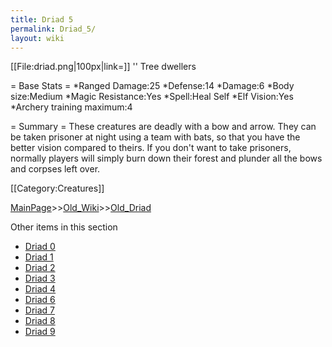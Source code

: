 ```yaml
---
title: Driad 5
permalink: Driad_5/
layout: wiki
---
```

[[File:driad.png|100px|link=]] '' Tree dwellers

= Base Stats =
*Ranged Damage:25
*Defense:14
*Damage:6
*Body size:Medium
*Magic Resistance:Yes
*Spell:Heal Self
*Elf Vision:Yes
*Archery training maximum:4

= Summary =
These creatures are deadly with a bow and arrow. They can be taken prisoner at night using a team with bats, so that you have the better vision compared to theirs. If you don't want to take prisoners, normally players will simply burn down their forest and plunder all the bows and corpses left over.

[[Category:Creatures]]

[MainPage](/keeperrl_wiki/ "wikilink")>>[Old_Wiki](/keeperrl_wiki/Old_Wiki "wikilink")>>[Old_Driad](/keeperrl_wiki/Old_Driad "wikilink")

Other items in this section
-    [Driad 0](/keeperrl_wiki/Driad_0 "wikilink")
-    [Driad 1](/keeperrl_wiki/Driad_1 "wikilink")
-    [Driad 2](/keeperrl_wiki/Driad_2 "wikilink")
-    [Driad 3](/keeperrl_wiki/Driad_3 "wikilink")
-    [Driad 4](/keeperrl_wiki/Driad_4 "wikilink")
-    [Driad 6](/keeperrl_wiki/Driad_6 "wikilink")
-    [Driad 7](/keeperrl_wiki/Driad_7 "wikilink")
-    [Driad 8](/keeperrl_wiki/Driad_8 "wikilink")
-    [Driad 9](/keeperrl_wiki/Driad_9 "wikilink")
